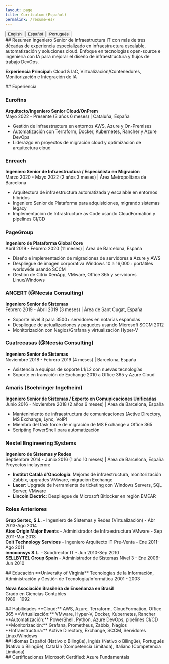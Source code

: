 ```yaml
---
layout: page
title: Currículum (Español)
permalink: /resume-es/
---
```

<div class="language-switcher">
  <button class="language-btn" data-lang="en">English</button>
  <button class="language-btn active" data-lang="es">Español</button>
  <button class="language-btn" data-lang="pt">Português</button>
</div>

<section id="summary">
## Resumen
Ingeniero Senior de Infraestructura IT con más de tres décadas de experiencia especializado en infraestructura escalable, automatización y soluciones cloud. Enfoque en tecnologías open-source e ingeniería con IA para mejorar el diseño de infraestructura y flujos de trabajo DevOps.

**Experiencia Principal:** Cloud & IaC, Virtualización/Contenedores, Monitorización e Integración de IA
</section>

<section id="experience">
## Experiencia

### Eurofins
**Arquitecto/Ingeniero Senior Cloud/OnPrem**  
Mayo 2022 - Presente (3 años 6 meses) | Cataluña, España  
- Gestión de infraestructura en entornos AWS, Azure y On-Premises
- Automatización con Terraform, Docker, Kubernetes, Rancher y Azure DevOps
- Liderazgo en proyectos de migración cloud y optimización de arquitectura cloud

### Enreach
**Ingeniero Senior de Infraestructura / Especialista en Migración**  
Marzo 2020 - Mayo 2022 (2 años 3 meses) | Área Metropolitana de Barcelona  
- Arquitectura de infraestructura automatizada y escalable en entornos híbridos
- Ingeniero Senior de Plataforma para adquisiciones, migrando sistemas legacy
- Implementación de Infrastructure as Code usando CloudFormation y pipelines CI/CD

### PageGroup
**Ingeniero de Plataforma Global Core**  
Abril 2019 - Febrero 2020 (11 meses) | Área de Barcelona, España  
- Diseño e implementación de migraciones de servidores a Azure y AWS
- Despliegue de imagen corporativa Windows 10 a 16,000+ portátiles worldwide usando SCCM
- Gestión de Citrix XenApp, VMware, Office 365 y servidores Linux/Windows

### ANCERT (@Necsia Consulting)
**Ingeniero Senior de Sistemas**  
Febrero 2019 - Abril 2019 (3 meses) | Área de Sant Cugat, España  
- Soporte nivel 3 para 3500+ servidores en notarías españolas
- Despliegue de actualizaciones y paquetes usando Microsoft SCCM 2012
- Monitorización con Nagios/Grafana y virtualización Hyper-V

### Cuatrecasas (@Necsia Consulting)
**Ingeniero Senior de Sistemas**  
Noviembre 2018 - Febrero 2019 (4 meses) | Barcelona, España  
- Asistencia a equipos de soporte L1/L2 con nuevas tecnologías
- Soporte en transición de Exchange 2010 a Office 365 y Azure Cloud

### Amaris (Boehringer Ingelheim)
**Ingeniero Senior de Sistemas / Experto en Comunicaciones Unificadas**  
Junio 2016 - Noviembre 2018 (2 años 6 meses) | Área de Barcelona, España  
- Mantenimiento de infraestructura de comunicaciones (Active Directory, MS Exchange, Lync, VoIP)
- Miembro del task force de migración de MS Exchange a Office 365
- Scripting PowerShell para automatización

### Nextel Engineering Systems
**Ingeniero de Sistemas y Redes**  
Septiembre 2014 - Junio 2016 (1 año 10 meses) | Área de Barcelona, España  
Proyectos incluyeron:
- **Institut Català d'Oncologia**: Mejoras de infraestructura, monitorización Zabbix, upgrades VMware, migración Exchange
- **Lacer**: Upgrade de herramienta de ticketing con Windows Servers, SQL Server, VMware
- **Lincoln Electric**: Despliegue de Microsoft Bitlocker en región EMEAR

### Roles Anteriores
**Grup Sertec, S.L.** - Ingeniero de Sistemas y Redes (Virtualización) - Abr 2013-Ago 2014  
**Atos Origin Major Events** - Administrador de Infraestructura VMware - Sep 2011-Mar 2013  
**Colt Technology Services** - Ingeniero Arquitecto IT Pre-Venta - Ene 2011-Ago 2011  
**innoconsys S.L.** - Subdirector IT - Jun 2010-Sep 2010  
**SELLBYTEL Group Spain** - Administrador de Sistemas Nivel 3 - Ene 2006-Jun 2010
</section>

<section id="education">
## Educación
**University of Virginia**  
Tecnologías de la Información, Administración y Gestión de Tecnología/Informática  
2001 - 2003

**Nova Asociación Brasileira de Enseñanza en Brasil**  
Grado en Ciencias Contables  
1989 - 1992
</section>

<section id="skills">
## Habilidades
**Cloud:** AWS, Azure, Terraform, CloudFormation, Office 365  
**Virtualización:** VMware, Hyper-V, Docker, Kubernetes, Rancher  
**Automatización:** PowerShell, Python, Azure DevOps, pipelines CI/CD  
**Monitorización:** Grafana, Prometheus, Zabbix, Nagios  
**Infraestructura:** Active Directory, Exchange, SCCM, Servidores Linux/Windows
</section>

<section id="languages">
## Idiomas
Español (Nativo o Bilingüe), Inglés (Nativo o Bilingüe), Portugués (Nativo o Bilingüe), Catalán (Competencia Limitada), Italiano (Competencia Limitada)
</section>

<section id="certifications">
## Certificaciones
Microsoft Certified: Azure Fundamentals
</section>
